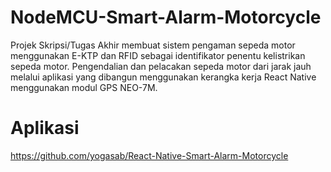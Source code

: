 # NodeMCU-Smart-Alarm-Motorcycle
Projek Skripsi/Tugas Akhir membuat sistem pengaman sepeda motor menggunakan E-KTP dan RFID sebagai identifikator penentu kelistrikan sepeda motor. Pengendalian dan pelacakan sepeda motor dari jarak jauh melalui aplikasi yang dibangun menggunakan kerangka kerja React Native menggunakan modul GPS NEO-7M.

# Aplikasi 
https://github.com/yogasab/React-Native-Smart-Alarm-Motorcycle
